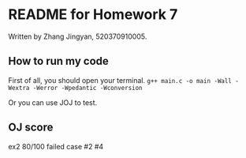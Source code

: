 # README for Homework 7

Written by Zhang Jingyan, 520370910005.



## How to run my code

First of all, you should open your terminal. `g++ main.c -o main -Wall -Wextra -Werror -Wpedantic -Wconversion`

Or you can use JOJ to test.



## OJ score

ex2 80/100 failed case #2 #4
